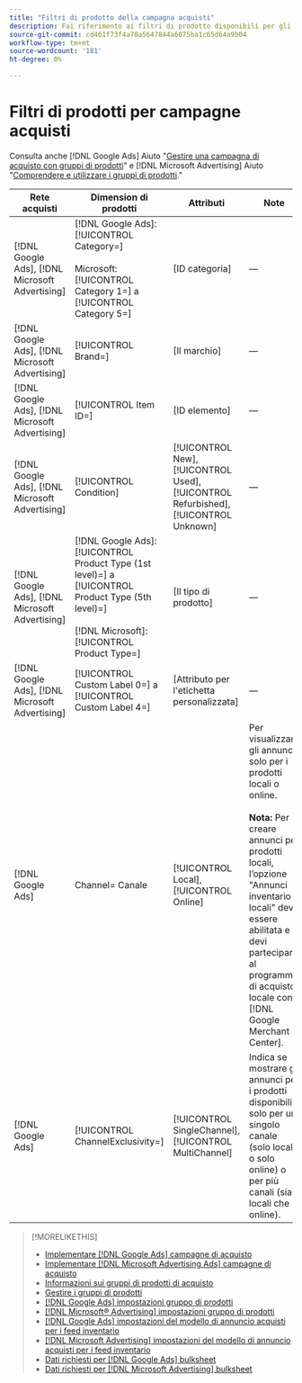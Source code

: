 ```yaml
---
title: "Filtri di prodotto della campagna acquisti"
description: Fai riferimento ai filtri di prodotto disponibili per gli acquisti di gruppi di prodotti.
source-git-commit: cd461f73f4a70a5647844a6075ba1c65d64a9b04
workflow-type: tm+mt
source-wordcount: '181'
ht-degree: 0%

---
```


# Filtri di prodotti per campagne acquisti

Consulta anche [!DNL Google Ads] Aiuto &quot;[Gestire una campagna di acquisto con gruppi di prodotti](https://support.google.com/google-ads/answer/6275317)&quot; e [!DNL Microsoft Advertising] Aiuto &quot;[Comprendere e utilizzare i gruppi di prodotti](https://help.ads.microsoft.com/#apex/bae/en/56782).&quot;

| Rete acquisti | Dimension di prodotti | Attributi | Note |
|----|----|----|----|
| [!DNL Google Ads], [!DNL Microsoft Advertising] | [!DNL Google Ads]: [!UICONTROL Category=]<br><br>Microsoft: [!UICONTROL Category 1=] a [!UICONTROL Category 5=] | \[ID categoria\] | — |
| [!DNL Google Ads], [!DNL Microsoft Advertising] | [!UICONTROL Brand=] | \[Il marchio\] | — |
| [!DNL Google Ads], [!DNL Microsoft Advertising] | [!UICONTROL Item ID=] | \[ID elemento\] | — |
| [!DNL Google Ads], [!DNL Microsoft Advertising] | [!UICONTROL Condition] | [!UICONTROL New], [!UICONTROL Used], [!UICONTROL Refurbished], [!UICONTROL Unknown] | — |
| [!DNL Google Ads], [!DNL Microsoft Advertising] | [!DNL Google Ads]: [!UICONTROL Product Type (1st level)=] a [!UICONTROL Product Type (5th level)=]<br><br>[!DNL Microsoft]: [!UICONTROL Product Type=] | \[Il tipo di prodotto\] | — |
| [!DNL Google Ads], [!DNL Microsoft Advertising] | [!UICONTROL Custom Label 0=] a [!UICONTROL Custom Label 4=] | \[Attributo per l&#39;etichetta personalizzata\] | — |
| [!DNL Google Ads] | Channel= Canale | [!UICONTROL Local], [!UICONTROL Online] | Per visualizzare gli annunci solo per i prodotti locali o online.<br><br><b>Nota:</b> Per creare annunci per prodotti locali, l’opzione &quot;Annunci inventario locali&quot; deve essere abilitata e devi partecipare al programma di acquisto locale con [!DNL Google Merchant Center]. |
| [!DNL Google Ads] | [!UICONTROL ChannelExclusivity=] | [!UICONTROL SingleChannel], [!UICONTROL MultiChannel] | Indica se mostrare gli annunci per i prodotti disponibili solo per un singolo canale (solo locale o solo online) o per più canali (sia locali che online). |

>[!MORELIKETHIS]
>
>* [Implementare [!DNL Google Ads] campagne di acquisto](/help/search-social-commerce/campaign-management/special-campaign-types/google-shopping-campaigns.md)
>* [Implementare [!DNL Microsoft Advertising Ads] campagne di acquisto](/help/search-social-commerce/campaign-management/special-campaign-types/microsoft-shopping-campaigns.md)
>* [Informazioni sui gruppi di prodotti di acquisto](product-group-about.md)
>* [Gestire i gruppi di prodotti](product-group-manage.md)
>* [[!DNL Google Ads] impostazioni gruppo di prodotti](/help/search-social-commerce/campaign-management/campaigns/product-group-settings-google.md)
>* [[!DNL Microsoft® Advertising] impostazioni gruppo di prodotti](/help/search-social-commerce/campaign-management/campaigns/product-group-settings-microsoft.md)
>* [[!DNL Google Ads] impostazioni del modello di annuncio acquisti per i feed inventario](/help/search-social-commerce/campaign-management/inventory-feeds/ad-templates/template-google-shopping.md)
>* [[!DNL Microsoft Advertising] impostazioni del modello di annuncio acquisti per i feed inventario](/help/search-social-commerce/campaign-management/inventory-feeds/ad-templates/template-microsoft-shopping.md)
>* [Dati richiesti per [!DNL Google Ads] bulksheet](/help/search-social-commerce/campaign-management/bulksheets/bulksheet-data-formats/bulksheet-data-google.md)
>* [Dati richiesti per [!DNL Microsoft Advertising] bulksheet](/help/search-social-commerce/campaign-management/bulksheets/bulksheet-data-formats/bulksheet-data-microsoft.md)

